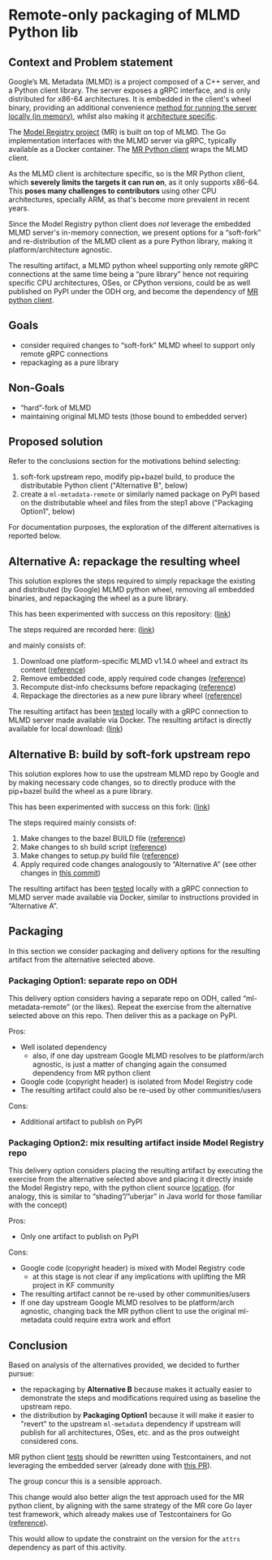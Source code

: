 # Remote-only packaging of MLMD Python lib

## Context and Problem statement

Google’s ML Metadata (MLMD) is a project composed of a C++ server, and a Python client library.
The server exposes a gRPC interface, and is only distributed for x86-64 architectures.
It is embedded in the client's wheel binary, providing an additional convenience [method for running the server locally (in memory)](https://www.tensorflow.org/tfx/guide/mlmd#metadata_storage_backends_and_store_connection_configuration),
whilst also making it [architecture specific](https://pypi.org/project/ml-metadata/1.14.0/#files).

The [Model Registry project](https://docs.google.com/document/d/1G-pjdGaS2kLELsB5kYk_D4AmH-fTfnCnJOhJ8xENjx0/edit?usp=sharing) (MR) is built on top of MLMD.
The Go implementation interfaces with the MLMD server via gRPC, typically available as a Docker container.
The [MR Python client](https://github.com/kubeflow/model-registry/tree/main/clients/python#readme) wraps the MLMD client.

As the MLMD client is architecture specific, so is the MR Python client, which **severely limits the targets it can run on**, as it only supports x86-64.
This **poses many challenges to contributors** using other CPU architectures, specially ARM, as that's become more prevalent in recent years.

Since the Model Registry python client does _not_ leverage the embedded MLMD server's in-memory connection, we present options for a “soft-fork” and re-distribution of the MLMD client as a pure Python library, making it platform/architecture agnostic.

The resulting artifact, a MLMD python wheel supporting only remote gRPC connections at the same time being a “pure library” hence not requiring specific CPU architectures, OSes, or CPython versions, could be as well published on PyPI under the ODH org, and become the dependency of [MR python client](/clients/python/README.md).


## Goals

* consider required changes to “soft-fork” MLMD wheel to support only remote gRPC connections
* repackaging as a pure library


## Non-Goals

* “hard”-fork of MLMD
* maintaining original MLMD tests (those bound to embedded server)


## Proposed solution

Refer to the conclusions section for the motivations behind selecting:
1. soft-fork upstream repo, modify pip+bazel build, to produce the distributable Python client ("Alternative B", below)
2. create a `ml-metadata-remote` or similarly named package on PyPI based on the distributable wheel and files from the step1 above ("Packaging Option1", below)

For documentation purposes, the exploration of the different alternatives is reported below.


## Alternative A: repackage the resulting wheel

This solution explores the steps required to simply repackage the existing and distributed (by Google) MLMD python wheel, removing all embedded binaries, and repackaging the wheel as a pure library.

This has been experimented with success on this repository: ([link](https://github.com/tarilabs/ml-metadata-remote))

The steps required are recorded here: ([link](https://github.com/tarilabs/ml-metadata-remote/commits/v1.14.0))

and mainly consists of:

1. Download one platform-specific MLMD v1.14.0 wheel and extract its content ([reference](https://github.com/tarilabs/ml-metadata-remote/commit/39dd0c7dcd063e0440a6354017445dada8423f0c#diff-b335630551682c19a781afebcf4d07bf978fb1f8ac04c6bf87428ed5106870f5))
2. Remove embedded code, apply required code changes ([reference](https://github.com/tarilabs/ml-metadata-remote/commit/bcb1f0ffd37600e056342aff39e154bb35422668#diff-f363c85a1cf3536a48a7b721b02a6999b80a08b9c305d185327e87e2769b6f21))
3. Recompute dist-info checksums before repackaging ([reference](https://github.com/tarilabs/ml-metadata-remote/commit/fda125fb742ab8ecf4a7153705717d8b50f59326#diff-53bdc596caf062825dbb42b65e5b2305db70d2e533c03bc677b13cc8c7cfd236))
4. Repackage the directories as a new pure library wheel ([reference](https://github.com/tarilabs/ml-metadata-remote/commit/5d199f808eea0cb7ba78a0702be8de3306477df8))

The resulting artifact has been [tested](https://github.com/tarilabs/ml-metadata-remote#readme:~:text=Testing%20with%20launching%20a%20local%20server) locally with a gRPC connection to MLMD server made available via Docker. The resulting artifact is directly available for local download: ([link](https://github.com/tarilabs/ml-metadata-remote/releases/tag/1.14.0))


## Alternative B: build by soft-fork upstream repo

This solution explores how to use the upstream MLMD repo by Google and by making necessary code changes, so to directly produce with the pip+bazel build the wheel as a pure library.

This has been experimented with success on this fork: ([link](https://github.com/tarilabs/ml-metadata/commits/remote-r1.14.0))

The steps required mainly consists of:

1. Make changes to the bazel BUILD file ([reference](https://github.com/tarilabs/ml-metadata/commit/079aeb3a9da69eb960e428a7866e279d0bfb533b#diff-c8858dec4f58c1d8a280af8c117ff8480f7ed4ae863b96e1ba20b52f83222aab))
2. Make changes to sh build script ([reference](https://github.com/tarilabs/ml-metadata/commit/079aeb3a9da69eb960e428a7866e279d0bfb533b#diff-125a2f247ce39f711e1c8a77f430bd5b1b865cd10b5c5fef0d9140d276c617f2))
3. Make changes to setup.py build file ([reference](https://github.com/tarilabs/ml-metadata/commit/079aeb3a9da69eb960e428a7866e279d0bfb533b#diff-60f61ab7a8d1910d86d9fda2261620314edcae5894d5aaa236b821c7256badd7))
4. Apply required code changes analogously to “Alternative A” (see other changes in [this commit](https://github.com/tarilabs/ml-metadata/commit/079aeb3a9da69eb960e428a7866e279d0bfb533b))

The resulting artifact has been [tested](https://github.com/tarilabs/ml-metadata/commit/794ec39d97e3ac70db2ca18fcf5807c44f339f0b) locally with a gRPC connection to MLMD server made available via Docker, similar to instructions provided in “Alternative A”.


## Packaging

In this section we consider packaging and delivery options for the resulting artifact from the alternative selected above.


### Packaging Option1: separate repo on ODH

This delivery option considers having a separate repo on ODH, called “ml-metadata-remote” (or the likes). Repeat the exercise from the alternative selected above on this repo. Then deliver this as a package on PyPI.

Pros:

* Well isolated dependency
    * also, if one day upstream Google MLMD resolves to be platform/arch agnostic, is just a matter of changing again the consumed dependency from MR python client
* Google code (copyright header) is isolated from Model Registry code
* The resulting artifact could also be re-used by other communities/users

Cons:

* Additional artifact to publish on PyPI


### Packaging Option2: mix resulting artifact inside Model Registry repo

This delivery option considers placing the resulting artifact by executing the exercise from the alternative selected above and placing it directly inside the Model Registry repo, with the python client source [location](https://github.com/kubeflow/model-registry/tree/main/clients/python). (for analogy, this is similar to “shading”/”uberjar” in Java world for those familiar with the concept)

Pros:

* Only one artifact to publish on PyPI

Cons:

* Google code (copyright header) is mixed with Model Registry code
    * at this stage is not clear if any implications with uplifting the MR project in KF community
* The resulting artifact cannot be re-used by other communities/users
* If one day upstream Google MLMD resolves to be platform/arch agnostic, changing back the MR python client to use the original ml-metadata could require extra work and effort


## Conclusion

Based on analysis of the alternatives provided, we decided to further pursue:
- the repackaging by **Alternative B** because makes it actually easier to demonstrate the steps and modifications required using as baseline the upstream repo.
- the distribution by **Packaging Option1** because it will make it easier to "revert" to the upstream `ml-metadata` dependency if upstream will publish for all architectures, OSes, etc. and as the pros outweight considered cons.

MR python client [tests](https://github.com/kubeflow/model-registry/blob/259b39320953bf05942dcec1fb5ec74f7eb5d4a7/clients/python/tests/conftest.py#L19) should be rewritten using Testcontainers, and not leveraging the embedded server (already done with [this PR](https://github.com/kubeflow/model-registry/pull/225)).

The group concur this is a sensible approach.

This change would also better align the test approach used for the MR python client, by aligning with the same strategy of the MR core Go layer test framework, which already makes use of Testcontainers for Go ([reference](https://github.com/kubeflow/model-registry/blob/259b39320953bf05942dcec1fb5ec74f7eb5d4a7/internal/testutils/test_container_utils.go#L59)).

This would allow to update the constraint on the version for the `attrs` dependency as part of this activity.
